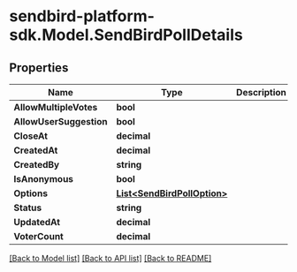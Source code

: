 
# sendbird-platform-sdk.Model.SendBirdPollDetails

## Properties

Name | Type | Description | Notes
------------ | ------------- | ------------- | -------------
**AllowMultipleVotes** | **bool** |  | [optional] 
**AllowUserSuggestion** | **bool** |  | [optional] 
**CloseAt** | **decimal** |  | [optional] 
**CreatedAt** | **decimal** |  | [optional] 
**CreatedBy** | **string** |  | [optional] 
**IsAnonymous** | **bool** |  | [optional] 
**Options** | [**List&lt;SendBirdPollOption&gt;**](SendBirdPollOption.md) |  | [optional] 
**Status** | **string** |  | [optional] 
**UpdatedAt** | **decimal** |  | [optional] 
**VoterCount** | **decimal** |  | [optional] 

[[Back to Model list]](../README.md#documentation-for-models)
[[Back to API list]](../README.md#documentation-for-api-endpoints)
[[Back to README]](../README.md)

